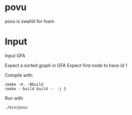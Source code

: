 # povu
povu is swahili for foam 

# Input

Input GFA

Expect a sorted graph in GFA
Expect first node to have id 1

Compile with:

```
cmake -H. -Bbuild
cmake --build build -- -j 3 
```

Run with
```
./bin/povu 
```


